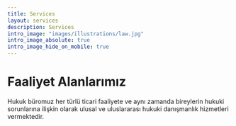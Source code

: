 ```yaml
---
title: Services
layout: services
description: Services
intro_image: "images/illustrations/law.jpg"
intro_image_absolute: true
intro_image_hide_on_mobile: true
---
```


# Faaliyet Alanlarımız

Hukuk büromuz her türlü ticari faaliyete ve aynı zamanda bireylerin hukuki sorunlarına ilişkin olarak ulusal ve uluslararası hukuki danışmanlık hizmetleri vermektedir.
